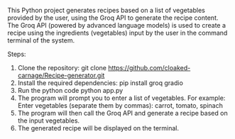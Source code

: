 This Python project generates recipes based on a list of vegetables provided by the user, using the Groq API to generate the recipe content. The Groq API (powered by advanced language models) is used to create a recipe using the ingredients (vegetables) input by the user in the command terminal of the system.

Steps:
1. Clone the repository:
   git clone https://github.com/cloaked-carnage/Recipe-generator.git
3. Install the required dependencies:
   pip install groq gradio
4. Run the python code
   python app.py
5. The program will prompt you to enter a list of vegetables. For example:
   Enter vegetables (separate them by commas): carrot, tomato, spinach
6. The program will then call the Groq API and generate a recipe based on the input vegetables.
7. The generated recipe will be displayed on the terminal.

